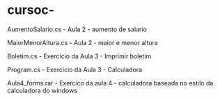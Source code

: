 # cursoc-
AumentoSalario.cs - Aula 2 - aumento de salario

MaiorMenorAltura.cs - Aula 2 - maior e menor altura

Boletim.cs - Exercicio da Aula 3 - Imprimir boletim

Program.cs - Exercicio da Aula 3 - Calculadora

Aula4_forms.rar - Exercico da aula 4 - calculadora baseada no estilo da calculadora do windows
